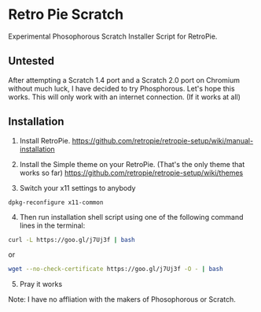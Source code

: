# Retro Pie Scratch
Experimental Phosophorous Scratch Installer Script for RetroPie.
## Untested
After attempting a Scratch 1.4 port and a Scratch 2.0 port on Chromium without much luck, I have decided to try Phosphorous. Let's hope this works. This will only work with an internet connection. (If it works at all)

Installation
------------
1) Install RetroPie. https://github.com/retropie/retropie-setup/wiki/manual-installation

2) Install the Simple theme on your RetroPie. (That's the only theme that works so far)
 https://github.com/retropie/retropie-setup/wiki/themes
 
3) Switch your x11 settings to anybody
```
dpkg-reconfigure x11-common
```
4) Then run installation shell script using one of the following command lines in the terminal:

```sh
curl -L https://goo.gl/j7Uj3f | bash
```

or

```sh
wget --no-check-certificate https://goo.gl/j7Uj3f -O - | bash
```
5) Pray it works

Note: I have no affliation with the makers of Phosophorous or Scratch. 
